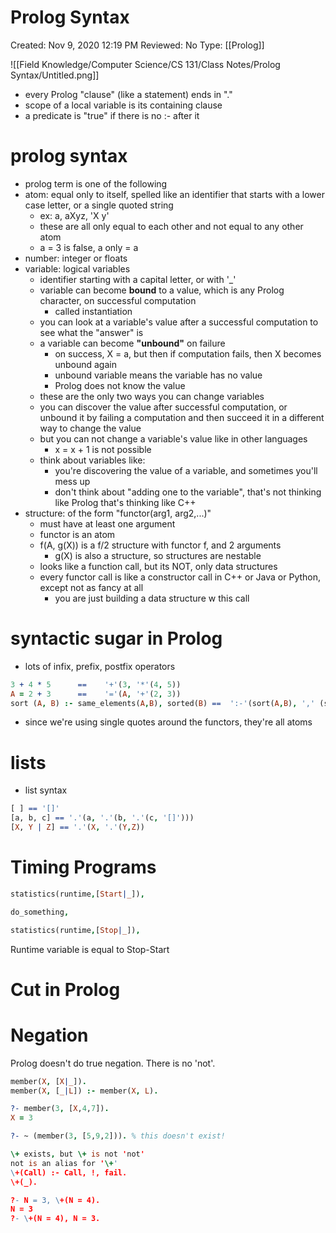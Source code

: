 # Prolog Syntax

Created: Nov 9, 2020 12:19 PM
Reviewed: No
Type: [[Prolog]]

![[Field Knowledge/Computer Science/CS 131/Class Notes/Prolog Syntax/Untitled.png]]

- every Prolog "clause" (like a statement) ends in "."
- scope of a local variable is its containing clause
- a predicate is "true" if there is no :- after it

# prolog syntax

- prolog term is one of the following
- atom: equal only to itself, spelled like an identifier that starts with a lower case letter, or a single quoted string
    - ex: a, aXyz, 'X y'
    - these are all only equal to each other and not equal to any other atom
    - a = 3 is false, a only = a
- number: integer or floats
- variable: logical variables
    - identifier starting with a capital letter, or with '_'
    - variable can become **bound** to a value, which is any Prolog character, on successful computation
        - called instantiation
    - you can look at a variable's value after a successful computation to see what the "answer" is
    - a variable can become **"unbound"** on failure
        - on success, X = a, but then if computation fails, then X becomes unbound again
        - unbound variable means the variable has no value
        - Prolog does not know the value
    - these are the only two ways you can change variables
    - you can discover the value after successful computation, or unbound it by failing a computation and then succeed it in a different way to change the value
    - but you can not change a variable's value like in other languages
        - x = x + 1 is not possible
    - think about variables like:
        - you're discovering the value of a variable, and sometimes you'll mess up
        - don't think about "adding one to the variable", that's not thinking like Prolog that's thinking like C++
- structure: of the form "functor(arg1, arg2,...)"
    - must have at least one argument
    - functor is an atom
    - f(A, g(X)) is a f/2 structure with functor f, and 2 arguments
        - g(X) is also a structure, so structures are nestable
    - looks like a function call, but its NOT, only data structures
    - every functor call is like a constructor call in C++ or Java or Python, except not as fancy at all
        - you are just building a data structure w this call

# syntactic sugar in Prolog

- lots of infix, prefix, postfix operators

```prolog
3 + 4 * 5      ==    '+'(3, '*'(4, 5))
A = 2 + 3      ==    '='(A, '+'(2, 3))
sort (A, B) :- same_elements(A,B), sorted(B) ==  ':-'(sort(A,B), ',' (same_elements(A,B), sorted(B))
```

- since we're using single quotes around the functors, they're all atoms

# lists

- list syntax

```prolog
[ ] == '[]'
[a, b, c] == '.'(a, '.'(b, '.'(c, '[]')))
[X, Y | Z] == '.'(X, '.'(Y,Z))
```

# Timing Programs

```prolog
statistics(runtime,[Start|_]),

do_something,

statistics(runtime,[Stop|_]),
```

Runtime variable is equal to Stop-Start

# Cut in Prolog

# Negation

Prolog doesn't do true negation. There is no 'not'.

```prolog
member(X, [X|_]).
member(X, [_|L]) :- member(X, L).

?- member(3, [X,4,7]).
X = 3

?- ~ (member(3, [5,9,2])). % this doesn't exist!

\+ exists, but \+ is not 'not'
not is an alias for '\+'
\+(Call) :- Call, !, fail.
\+(_).

?- N = 3, \+(N = 4).
N = 3
?- \+(N = 4), N = 3.

```